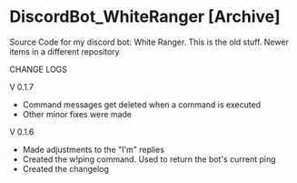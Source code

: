 # DiscordBot_WhiteRanger [Archive]
Source Code for my discord bot: White Ranger.
This is the old stuff. Newer items in a different repository

CHANGE LOGS

V 0.1.7
- Command messages get deleted when a command is executed
- Other minor fixes were made

V 0.1.6
- Made adjustments to the "I'm" replies
- Created the w!ping command. Used to return the bot's current ping
- Created the changelog
